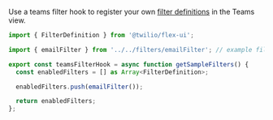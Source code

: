 Use a teams filter hook to register your own [filter definitions](https://www.twilio.com/docs/flex/developer/ui/team-view-filters) in the Teams view.

```ts
import { FilterDefinition } from '@twilio/flex-ui';

import { emailFilter } from '../../filters/emailFilter'; // example filter from the teams-view-filters feature

export const teamsFilterHook = async function getSampleFilters() {
  const enabledFilters = [] as Array<FilterDefinition>;

  enabledFilters.push(emailFilter());

  return enabledFilters;
};
```